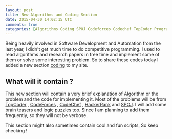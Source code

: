 ```yaml
---
layout: post
title: New Algorithms and Coding Section
date: 2015-04-30 14:02:15 UTC
comments: true
categories: [Algorithms Coding SPOJ Codeforces Codechef TopCoder Programming]
---
```


Being heavily involved in Software Development and Automation from the last year, I didn't get much time to do competitive programming. I used to read algorithms and research papers in free time and implement some of them or solve some interesting problem. So to share these codes today I added a new section [coding](http://pankajmalhotra.com/coding) to my site.

What will it contain ?
----
This new section will contain a very brief explanation of Algorithm or the problem and the code for implementing it. Most of the problems will be from [TopCoder](http://www.topcoder.com/) , [CodeForces](http://codeforces.com/) , [CodeChef](http://www.codechef.com/) , [HackerRank](https://www.hackerrank.com/) and [SPOJ](http://www.spoj.com/). I will add some brain teasers and logic puzzles too. Since I am planning to add them frequently, so they will not be verbose.

This section might also sometimes contain cool and fun scripts, So keep checking !
